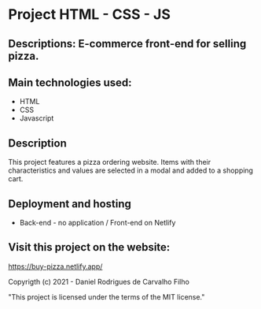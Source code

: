 # Project HTML - CSS - JS

## Descriptions: E-commerce front-end for selling pizza.

## Main technologies used:
- HTML
- CSS
- Javascript

## Description
This project features a pizza ordering website. Items with their characteristics and values are selected in a modal and added to a shopping cart.

## Deployment and hosting
- Back-end - no application / Front-end on Netlify

## Visit this project on the website:
https://buy-pizza.netlify.app/

Copyrigth (c) 2021 - Daniel Rodrigues de Carvalho Filho

"This project is licensed under the terms of the MIT license."
